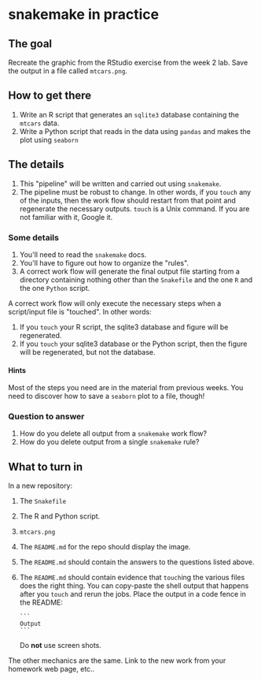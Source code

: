 # snakemake in practice

## The goal

Recreate the graphic from the RStudio exercise from the week 2 lab.
Save the output in a file called `mtcars.png`.

## How to get there

1. Write an R script that generates an `sqlite3` database containing the `mtcars` data.
2. Write a Python script that reads in the data using `pandas` and makes the plot using `seaborn`

## The details

1. This "pipeline" will be written and carried out using `snakemake`.
2. The pipeline must be robust to change.
   In other words, if you `touch` any of the inputs, then the work flow should restart from that point and regenerate the necessary outputs.
   `touch` is a Unix command.
   If you are not familiar with it, Google it.

### Some details

1. You'll need to read the `snakemake` docs.
2. You'll have to figure out how to organize the "rules".
3. A correct work flow will generate the final output file starting from a directory containing nothing other than the `Snakefile` and the one `R` and the one `Python` script.

A correct work flow will only execute the necessary steps when a script/input file is "touched".
In other words:

1. If you `touch` your R script, the sqlite3 database and figure will be regenerated.
2. If you `touch` your sqlite3 database or the Python script, then the figure will be regenerated, but not the database.

#### Hints

Most of the steps you need are in the material from previous weeks.
You need to discover how to save a `seaborn` plot to a file, though!

### Question to answer

1. How do you delete all output from a `snakemake` work flow?
2. How do you delete output from a single `snakemake` rule?

## What to turn in

In a new repository:

1. The `Snakefile`
2. The R and Python script.
3. `mtcars.png`
4. The `README.md` for the repo should display the image.
5. The `README.md` should contain the answers to the questions listed above.
6. The `README.md` should contain evidence that `touch`ing the various files does the right thing.
   You can copy-paste the shell output that happens after you `touch` and rerun the jobs.
   Place the output in a code fence in the README:
   ``````
   ```
   Output
   ```
   ``````
   
   Do **not** use screen shots.
 
The other mechanics are the same.
Link to the new work from your homework web page, etc..
